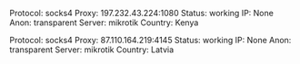 Protocol: socks4
Proxy: 197.232.43.224:1080
Status: working
IP: None
Anon: transparent
Server: mikrotik
Country: Kenya

Protocol: socks4
Proxy: 87.110.164.219:4145
Status: working
IP: None
Anon: transparent
Server: mikrotik
Country: Latvia

